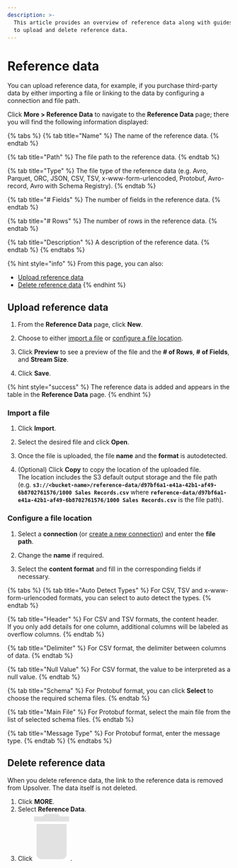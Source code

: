```yaml
---
description: >-
  This article provides an overview of reference data along with guides on how
  to upload and delete reference data.
---
```


# Reference data

You can upload reference data, for example, if you purchase third-party data by either importing a file or linking to the data by configuring a connection and file path.

Click **More &gt; Reference Data** to navigate to the **Reference Data** page; there you will find the following information displayed:

{% tabs %}
{% tab title="Name" %}
The name of the reference data.
{% endtab %}

{% tab title="Path" %}
The file path to the reference data.
{% endtab %}

{% tab title="Type" %}
The file type of the reference data \(e.g. Avro, Parquet, ORC, JSON, CSV, TSV, x-www-form-urlencoded, Protobuf, Avro-record, Avro with Schema Registry\).
{% endtab %}

{% tab title="\# Fields" %}
The number of fields in the reference data.
{% endtab %}

{% tab title="\# Rows" %}
The number of rows in the reference data.
{% endtab %}

{% tab title="Description" %}
A description of the reference data.
{% endtab %}
{% endtabs %}

{% hint style="info" %}
From this page, you can also:

* [Upload reference data](reference-data.md#upload-reference-data)
* [Delete reference data](reference-data.md#delete-reference-data)
{% endhint %}

## Upload reference data

1. From the **Reference Data** page, click **New**.

2. Choose to either [import a file](reference-data.md#import-a-file) or [configure a file location](reference-data.md#configure-a-file-location).

3. Click **Preview** to see a preview of the file and the **\# of Rows**, **\# of Fields**, and **Stream Size**.

4. Click **Save**. 

{% hint style="success" %}
The reference data is added and appears in the table in the **Reference Data** page.
{% endhint %}

### Import a file

1. Click **Import**.

2. Select the desired file and click **Open**. 

3. Once the file is uploaded, the file **name** and the **format** is autodetected.

4. \(Optional\) Click **Copy** to copy the location of the uploaded file.   
The location includes the S3 default output storage and the file path \(e.g. **`s3://<bucket-name>/reference-data/d97bf6a1-e41a-42b1-af49-6b8702761576/1000 Sales Records.csv`** where **`reference-data/d97bf6a1-e41a-42b1-af49-6b8702761576/1000 Sales Records.csv`** is the file path\).

### Configure a file location

1. Select a **connection** \(or [create a new connection](connections/)\) and enter the **file path**.

2. Change the **name** if required.

3. Select the **content format** and fill in the corresponding fields if necessary.

{% tabs %}
{% tab title="Auto Detect Types" %}
For CSV, TSV and x-www-form-urlencoded formats, you can select to auto detect the types.
{% endtab %}

{% tab title="Header" %}
For CSV and TSV formats, the content header.   
If you only add details for one column, additional columns will be labeled as overflow columns.
{% endtab %}

{% tab title="Delimiter" %}
For CSV format, the delimiter between columns of data.
{% endtab %}

{% tab title="Null Value" %}
For CSV format, the value to be interpreted as a null value.
{% endtab %}

{% tab title="Schema" %}
For Protobuf format, you can click **Select** to choose the required schema files.
{% endtab %}

{% tab title="Main File" %}
For Protobuf format, select the main file from the list of selected schema files.
{% endtab %}

{% tab title="Message Type" %}
For Protobuf format, enter the message type.
{% endtab %}
{% endtabs %}

## Delete reference data

When you delete reference data, the link to the reference data is removed from Upsolver. The data itself is not deleted.

1. Click **MORE**.
2. Select **Reference Data**.
3. Click ![](../.gitbook/assets/image%20%282%29.png).

